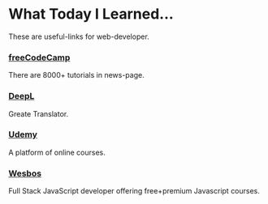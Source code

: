 # What Today I Learned...
These are useful-links for web-developer.

### [freeCodeCamp](https://www.freecodecamp.org/)
There are 8000+ tutorials in news-page.

### [DeepL](https://www.deepl.com/ja/translator)
Greate Translator.

### [Udemy](https://www.udemy.com/)
A platform of online courses.

### [Wesbos](https://wesbos.com/)
Full Stack JavaScript developer offering free+premium Javascript courses.
